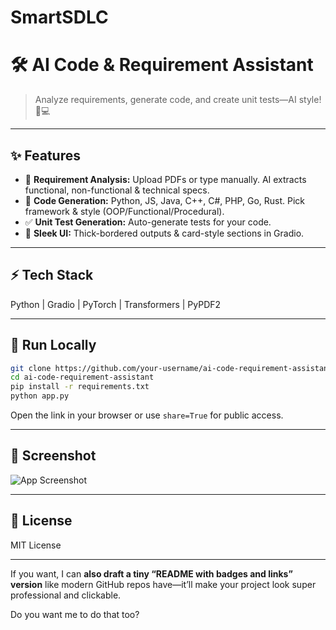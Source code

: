 # SmartSDLC

# 🛠 AI Code & Requirement Assistant

> Analyze requirements, generate code, and create unit tests—AI style! 🤖💻

---

## ✨ Features

* 📄 **Requirement Analysis:** Upload PDFs or type manually. AI extracts functional, non-functional & technical specs.
* 🧩 **Code Generation:** Python, JS, Java, C++, C#, PHP, Go, Rust. Pick framework & style (OOP/Functional/Procedural).
* ✅ **Unit Test Generation:** Auto-generate tests for your code.
* 🎨 **Sleek UI:** Thick-bordered outputs & card-style sections in Gradio.

---

## ⚡ Tech Stack

Python | Gradio | PyTorch | Transformers | PyPDF2

---

## 🚀 Run Locally

```bash
git clone https://github.com/your-username/ai-code-requirement-assistant.git
cd ai-code-requirement-assistant
pip install -r requirements.txt
python app.py
```

Open the link in your browser or use `share=True` for public access.

---

## 📸 Screenshot

![App Screenshot](screenshot.png)

---

## 📝 License

MIT License

---

If you want, I can **also draft a tiny “README with badges and links” version** like modern GitHub repos have—it’ll make your project look super professional and clickable.

Do you want me to do that too?
